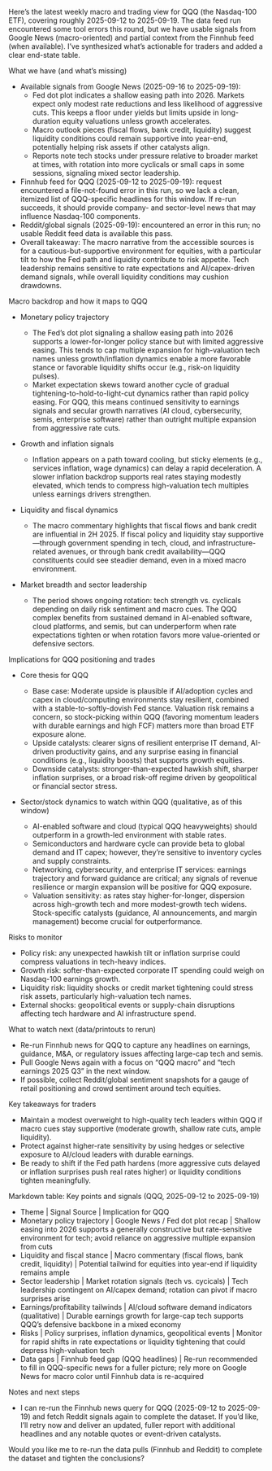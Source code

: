 Here’s the latest weekly macro and trading view for QQQ (the Nasdaq-100 ETF), covering roughly 2025-09-12 to 2025-09-19. The data feed run encountered some tool errors this round, but we have usable signals from Google News (macro-oriented) and partial context from the Finnhub feed (when available). I’ve synthesized what’s actionable for traders and added a clear end-state table.

What we have (and what’s missing)
- Available signals from Google News (2025-09-16 to 2025-09-19): 
  - Fed dot plot indicates a shallow easing path into 2026. Markets expect only modest rate reductions and less likelihood of aggressive cuts. This keeps a floor under yields but limits upside in long-duration equity valuations unless growth accelerates.
  - Macro outlook pieces (fiscal flows, bank credit, liquidity) suggest liquidity conditions could remain supportive into year-end, potentially helping risk assets if other catalysts align.
  - Reports note tech stocks under pressure relative to broader market at times, with rotation into more cyclicals or small caps in some sessions, signaling mixed sector leadership.
- Finnhub feed for QQQ (2025-09-12 to 2025-09-19): request encountered a file-not-found error in this run, so we lack a clean, itemized list of QQQ-specific headlines for this window. If re-run succeeds, it should provide company- and sector-level news that may influence Nasdaq-100 components.
- Reddit/global signals (2025-09-19): encountered an error in this run; no usable Reddit feed data is available this pass.
- Overall takeaway: The macro narrative from the accessible sources is for a cautious-but-supportive environment for equities, with a particular tilt to how the Fed path and liquidity contribute to risk appetite. Tech leadership remains sensitive to rate expectations and AI/capex-driven demand signals, while overall liquidity conditions may cushion drawdowns.

Macro backdrop and how it maps to QQQ
- Monetary policy trajectory
  - The Fed’s dot plot signaling a shallow easing path into 2026 supports a lower-for-longer policy stance but with limited aggressive easing. This tends to cap multiple expansion for high-valuation tech names unless growth/inflation dynamics enable a more favorable stance or favorable liquidity shifts occur (e.g., risk-on liquidity pulses).
  - Market expectation skews toward another cycle of gradual tightening-to-hold-to-light-cut dynamics rather than rapid policy easing. For QQQ, this means continued sensitivity to earnings signals and secular growth narratives (AI cloud, cybersecurity, semis, enterprise software) rather than outright multiple expansion from aggressive rate cuts.

- Growth and inflation signals
  - Inflation appears on a path toward cooling, but sticky elements (e.g., services inflation, wage dynamics) can delay a rapid deceleration. A slower inflation backdrop supports real rates staying modestly elevated, which tends to compress high-valuation tech multiples unless earnings drivers strengthen.

- Liquidity and fiscal dynamics
  - The macro commentary highlights that fiscal flows and bank credit are influential in 2H 2025. If fiscal policy and liquidity stay supportive—through government spending in tech, cloud, and infrastructure-related avenues, or through bank credit availability—QQQ constituents could see steadier demand, even in a mixed macro environment.

- Market breadth and sector leadership
  - The period shows ongoing rotation: tech strength vs. cyclicals depending on daily risk sentiment and macro cues. The QQQ complex benefits from sustained demand in AI-enabled software, cloud platforms, and semis, but can underperform when rate expectations tighten or when rotation favors more value-oriented or defensive sectors.

Implications for QQQ positioning and trades
- Core thesis for QQQ
  - Base case: Moderate upside is plausible if AI/adoption cycles and capex in cloud/computing environments stay resilient, combined with a stable-to-softly-dovish Fed stance. Valuation risk remains a concern, so stock-picking within QQQ (favoring momentum leaders with durable earnings and high FCF) matters more than broad ETF exposure alone.
  - Upside catalysts: clearer signs of resilient enterprise IT demand, AI-driven productivity gains, and any surprise easing in financial conditions (e.g., liquidity boosts) that supports growth equities.
  - Downside catalysts: stronger-than-expected hawkish shift, sharper inflation surprises, or a broad risk-off regime driven by geopolitical or financial sector stress.

- Sector/stock dynamics to watch within QQQ (qualitative, as of this window)
  - AI-enabled software and cloud (typical QQQ heavyweights) should outperform in a growth-led environment with stable rates.
  - Semiconductors and hardware cycle can provide beta to global demand and IT capex; however, they’re sensitive to inventory cycles and supply constraints.
  - Networking, cybersecurity, and enterprise IT services: earnings trajectory and forward guidance are critical; any signals of revenue resilience or margin expansion will be positive for QQQ exposure.
  - Valuation sensitivity: as rates stay higher-for-longer, dispersion across high-growth tech and more modest-growth tech widens. Stock-specific catalysts (guidance, AI announcements, and margin management) become crucial for outperformance.

Risks to monitor
- Policy risk: any unexpected hawkish tilt or inflation surprise could compress valuations in tech-heavy indices.
- Growth risk: softer-than-expected corporate IT spending could weigh on Nasdaq-100 earnings growth.
- Liquidity risk: liquidity shocks or credit market tightening could stress risk assets, particularly high-valuation tech names.
- External shocks: geopolitical events or supply-chain disruptions affecting tech hardware and AI infrastructure spend.

What to watch next (data/printouts to rerun)
- Re-run Finnhub news for QQQ to capture any headlines on earnings, guidance, M&A, or regulatory issues affecting large-cap tech and semis.
- Pull Google News again with a focus on “QQQ macro” and “tech earnings 2025 Q3” in the next window.
- If possible, collect Reddit/global sentiment snapshots for a gauge of retail positioning and crowd sentiment around tech equities.

Key takeaways for traders
- Maintain a modest overweight to high-quality tech leaders within QQQ if macro cues stay supportive (moderate growth, shallow rate cuts, ample liquidity).
- Protect against higher-rate sensitivity by using hedges or selective exposure to AI/cloud leaders with durable earnings.
- Be ready to shift if the Fed path hardens (more aggressive cuts delayed or inflation surprises push real rates higher) or liquidity conditions tighten meaningfully.

Markdown table: Key points and signals (QQQ, 2025-09-12 to 2025-09-19)
- Theme | Signal Source | Implication for QQQ
- Monetary policy trajectory | Google News / Fed dot plot recap | Shallow easing into 2026 supports a generally constructive but rate-sensitive environment for tech; avoid reliance on aggressive multiple expansion from cuts
- Liquidity and fiscal stance | Macro commentary (fiscal flows, bank credit, liquidity) | Potential tailwind for equities into year-end if liquidity remains ample
- Sector leadership | Market rotation signals (tech vs. cycicals) | Tech leadership contingent on AI/capex demand; rotation can pivot if macro surprises arise
- Earnings/profitability tailwinds | AI/cloud software demand indicators (qualitative) | Durable earnings growth for large-cap tech supports QQQ’s defensive backbone in a mixed economy
- Risks | Policy surprises, inflation dynamics, geopolitical events | Monitor for rapid shifts in rate expectations or liquidity tightening that could depress high-valuation tech
- Data gaps | Finnhub feed gap (QQQ headlines) | Re-run recommended to fill in QQQ-specific news for a fuller picture; rely more on Google News for macro color until Finnhub data is re-acquired

Notes and next steps
- I can re-run the Finnhub news query for QQQ (2025-09-12 to 2025-09-19) and fetch Reddit signals again to complete the dataset. If you’d like, I’ll retry now and deliver an updated, fuller report with additional headlines and any notable quotes or event-driven catalysts.

Would you like me to re-run the data pulls (Finnhub and Reddit) to complete the dataset and tighten the conclusions?